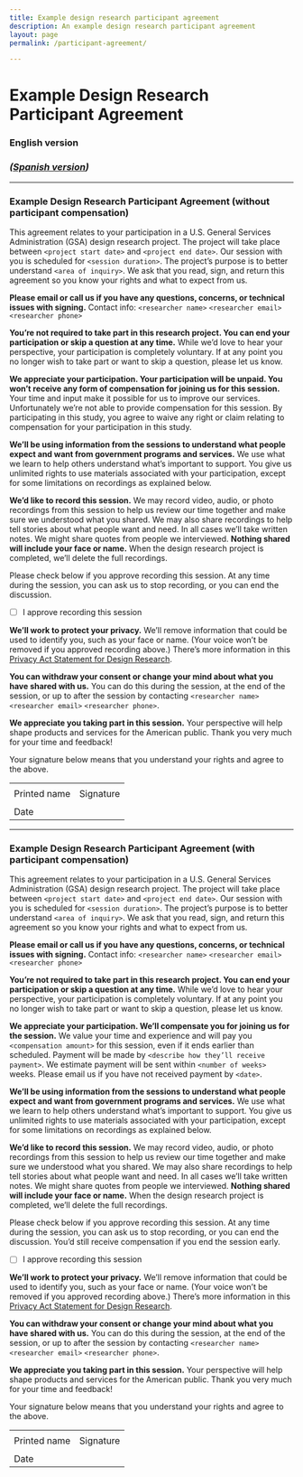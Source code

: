 ```yaml
---
title: Example design research participant agreement
description: An example design research participant agreement
layout: page
permalink: /participant-agreement/

---
```


# Example Design Research Participant Agreement 
### English version

### _([Spanish version](/participant-agreement-spanish/))_

---
### Example Design Research Participant Agreement (without participant compensation)

This agreement relates to your participation in a U.S. General Services Administration (GSA) design research project. The project will take place between `<project start date>` and `<project end date>`. Our session with you is scheduled for `<session duration>`. The project’s purpose is to better understand `<area of inquiry>`. We ask that you read, sign, and return this agreement so you know your rights and what to expect from us. 

**Please email or call us if you have any questions, concerns, or technical issues with signing.**
Contact info: `<researcher name>` `<researcher email>` `<researcher phone>`

**You’re not required to take part in this research project. You can end your participation or skip a question at any time.** While we’d love to hear your perspective, your participation is completely voluntary. If at any point you no longer wish to take part or want to skip a question, please let us know. 

**We appreciate your participation. Your participation will be unpaid. You won’t receive any form of compensation for joining us for this session.** Your time and input make it possible for us to improve our services. Unfortunately we’re not able to provide compensation for this session. By participating in this study, you agree to waive any right or claim relating to compensation for your participation in this study. 

**We’ll be using information from the sessions to understand what people expect and want from government programs and services.** We use what we learn to help others understand what’s important to support. You give us unlimited rights to use materials associated with your participation, except for some limitations on recordings as explained below.

**We’d like to record this session.** We may record video, audio, or photo recordings from this session to help us review our time together and make sure we understood what you shared. We may also share recordings to help tell stories about what people want and need. In all cases we’ll take written notes. We might share quotes from people we interviewed. **Nothing shared will include your face or name.** When the design research project is completed, we’ll delete the full recordings. 

Please check below if you approve recording this session. At any time during the session, you can ask us to stop recording, or you can end the discussion.
- [ ] I approve recording this session

**We’ll work to protect your privacy.** We’ll remove information that could be used to identify you, such as your face or name. (Your voice won’t be removed if you approved recording above.) There’s more information in this [Privacy Act Statement for Design Research](https://www.gsa.gov/reference/gsa-privacy-program/privacy-act-statement-for-design-research).

**You can withdraw your consent or change your mind about what you have shared with us.** You can do this during the session, at the end of the session, or up to <number days> after the session by contacting `<researcher name>` `<researcher email>` `<researcher phone>`.

**We appreciate you taking part in this session.** Your perspective will help shape products and services for the American public. Thank you very much for your time and feedback!

Your signature below means that you understand your rights and agree to the above.

<table class="signature-block">
  <tr>
    <td>
    </td>
    <td>
    </td>
  </tr>
  <tr>
    <td class="label">
      Printed name
    </td>
    <td class="label">
      Signature
    </td>
  </tr>
  <tr>
    <td>
    </td>
    <td>
    </td>
  </tr>
  <tr>
    <td class="label">Date</td>
    <td>&nbsp;</td>
  </tr>
</table>

---
### Example Design Research Participant Agreement (with participant compensation)

This agreement relates to your participation in a U.S. General Services Administration (GSA) design research project. The project will take place between `<project start date>` and `<project end date>`. Our session with you is scheduled for `<session duration>`. The project’s purpose is to better understand `<area of inquiry>`. We ask that you read, sign, and return this agreement so you know your rights and what to expect from us. 

**Please email or call us if you have any questions, concerns, or technical issues with signing.**
Contact info: `<researcher name>` `<researcher email>` `<researcher phone>`

**You’re not required to take part in this research project. You can end your participation or skip a question at any time.** While we’d love to hear your perspective, your participation is completely voluntary. If at any point you no longer wish to take part or want to skip a question, please let us know. 

**We appreciate your participation. We’ll compensate you for joining us for the session.** We value your time and experience and will pay you `<compensation amount>` for this session, even if it ends earlier than scheduled. Payment will be made by `<describe how they’ll receive payment>`. We estimate payment will be sent within `<number of weeks>` weeks. Please email us if you have not received payment by `<date>`.

**We’ll be using information from the sessions to understand what people expect and want from government programs and services.** We use what we learn to help others understand what’s important to support. You give us unlimited rights to use materials associated with your participation, except for some limitations on recordings as explained below.

**We’d like to record this session.** We may record video, audio, or photo recordings from this session to help us review our time together and make sure we understood what you shared. We may also share recordings to help tell stories about what people want and need. In all cases we’ll take written notes. We might share quotes from people we interviewed. **Nothing shared will include your face or name.** When the design research project is completed, we’ll delete the full recordings. 

Please check below if you approve recording this session. At any time during the session, you can ask us to stop recording, or you can end the discussion. You’d still receive compensation if you end the session early. 
- [ ] I approve recording this session

**We’ll work to protect your privacy.** We’ll remove information that could be used to identify you, such as your face or name. (Your voice won’t be removed if you approved recording above.) There’s more information in this [Privacy Act Statement for Design Research](https://www.gsa.gov/reference/gsa-privacy-program/privacy-act-statement-for-design-research).

**You can withdraw your consent or change your mind about what you have shared with us.** You can do this during the session, at the end of the session, or up to <number days> after the session by contacting `<researcher name>` `<researcher email>` `<researcher phone>`.

**We appreciate you taking part in this session.** Your perspective will help shape products and services for the American public. Thank you very much for your time and feedback!

Your signature below means that you understand your rights and agree to the above.

<table class="signature-block">
  <tr>
    <td>
    </td>
    <td>
    </td>
  </tr>
  <tr>
    <td class="label">
      Printed name
    </td>
    <td class="label">
      Signature
    </td>
  </tr>
  <tr>
    <td>
    </td>
    <td>
    </td>
  </tr>
  <tr>
    <td class="label">Date</td>
    <td>&nbsp;</td>
  </tr>
</table>
